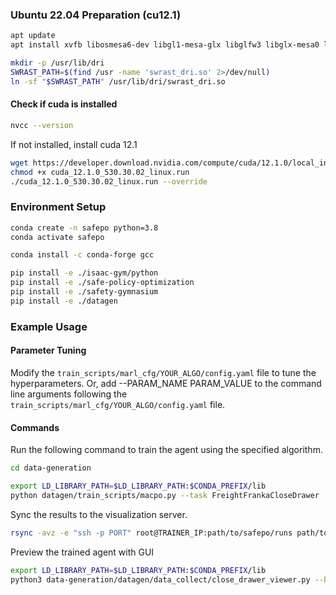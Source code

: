 ### Ubuntu 22.04 Preparation (cu12.1)
```bash
apt update
apt install xvfb libosmesa6-dev libgl1-mesa-glx libglfw3 libglx-mesa0 libgl1-mesa-dri

mkdir -p /usr/lib/dri
SWRAST_PATH=$(find /usr -name 'swrast_dri.so' 2>/dev/null)
ln -sf "$SWRAST_PATH" /usr/lib/dri/swrast_dri.so
```
#### Check if cuda is installed
```bash
nvcc --version
```

If not installed, install cuda 12.1
```bash
wget https://developer.download.nvidia.com/compute/cuda/12.1.0/local_installers/cuda_12.1.0_530.30.02_linux.run
chmod +x cuda_12.1.0_530.30.02_linux.run
./cuda_12.1.0_530.30.02_linux.run --override
```

### Environment Setup
```bash
conda create -n safepo python=3.8
conda activate safepo

conda install -c conda-forge gcc

pip install -e ./isaac-gym/python
pip install -e ./safe-policy-optimization
pip install -e ./safety-gymnasium
pip install -e ./datagen
```

### Example Usage
#### Parameter Tuning
Modify the `train_scripts/marl_cfg/YOUR_ALGO/config.yaml` file to tune the hyperparameters.
Or, add --PARAM_NAME PARAM_VALUE to the command line arguments following the `train_scripts/marl_cfg/YOUR_ALGO/config.yaml` file.

#### Commands
Run the following command to train the agent using the specified algorithm.
```bash
cd data-generation

export LD_LIBRARY_PATH=$LD_LIBRARY_PATH:$CONDA_PREFIX/lib
python datagen/train_scripts/macpo.py --task FreightFrankaCloseDrawer --experiment benchmark
```

Sync the results to the visualization server.
```bash
rsync -avz -e "ssh -p PORT" root@TRAINER_IP:path/to/safepo/runs path/to/safepo/runs
```

Preview the trained agent with GUI
```bash
export LD_LIBRARY_PATH=$LD_LIBRARY_PATH:$CONDA_PREFIX/lib
python3 data-generation/datagen/data_collect/close_drawer_viewer.py --benchmark-dir /data-generation/runs/benchmark
```


